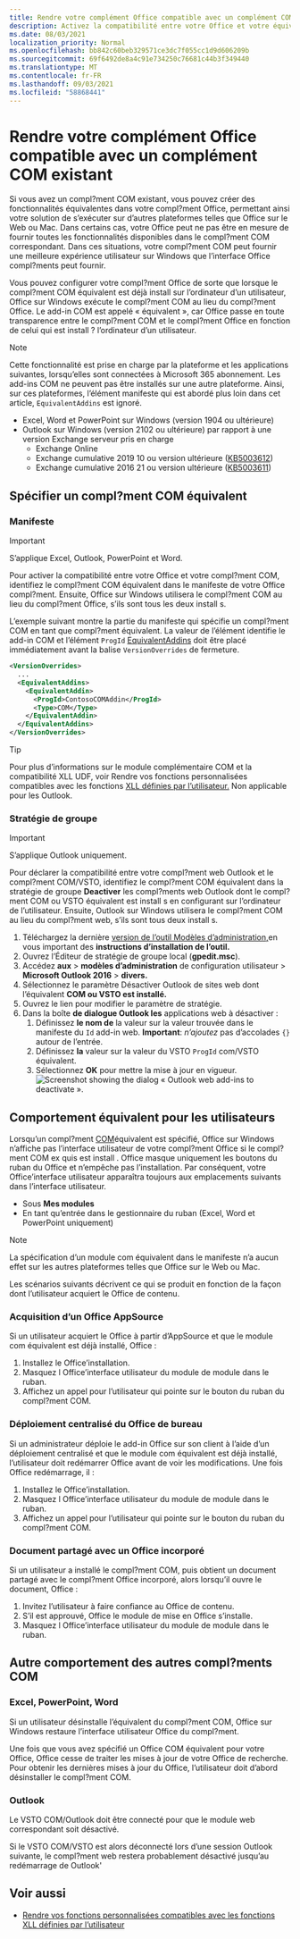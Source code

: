 ```yaml
---
title: Rendre votre complément Office compatible avec un complément COM existant
description: Activez la compatibilité entre votre Office et votre équivalent COM.
ms.date: 08/03/2021
localization_priority: Normal
ms.openlocfilehash: bb842c60beb329571ce3dc7f055cc1d9d606209b
ms.sourcegitcommit: 69f6492de8a4c91e734250c76681c44b3f349440
ms.translationtype: MT
ms.contentlocale: fr-FR
ms.lasthandoff: 09/03/2021
ms.locfileid: "58868441"
---
```

# <a name="make-your-office-add-in-compatible-with-an-existing-com-add-in"></a>Rendre votre complément Office compatible avec un complément COM existant

Si vous avez un compl?ment COM existant, vous pouvez créer des fonctionnalités équivalentes dans votre compl?ment Office, permettant ainsi votre solution de s’exécuter sur d’autres plateformes telles que Office sur le Web ou Mac. Dans certains cas, votre Office peut ne pas être en mesure de fournir toutes les fonctionnalités disponibles dans le compl?ment COM correspondant. Dans ces situations, votre compl?ment COM peut fournir une meilleure expérience utilisateur sur Windows que l’interface Office compl?ments peut fournir.

Vous pouvez configurer votre compl?ment Office de sorte que lorsque le compl?ment COM équivalent est déjà install sur l’ordinateur d’un utilisateur, Office sur Windows exécute le compl?ment COM au lieu du compl?ment Office. Le add-in COM est appelé « équivalent », car Office passe en toute transparence entre le compl?ment COM et le compl?ment Office en fonction de celui qui est install ? l’ordinateur d’un utilisateur.

> [!NOTE]
> Cette fonctionnalité est prise en charge par la plateforme et les applications suivantes, lorsqu’elles sont connectées à Microsoft 365 abonnement. Les add-ins COM ne peuvent pas être installés sur une autre plateforme. Ainsi, sur ces plateformes, l’élément manifeste qui est abordé plus loin dans cet article, `EquivalentAddins` est ignoré.
>
> - Excel, Word et PowerPoint sur Windows (version 1904 ou ultérieure)
> - Outlook sur Windows (version 2102 ou ultérieure) par rapport à une version Exchange serveur pris en charge
>   - Exchange Online
>   - Exchange cumulative 2019 10 ou version ultérieure ([KB5003612](https://support.microsoft.com/topic/b1434cad-3fbc-4dc3-844d-82568e8d4344))
>   - Exchange cumulative 2016 21 ou version ultérieure ([KB5003611](https://support.microsoft.com/topic/b7ba1656-abba-4a0b-9be9-dac45095d969))

## <a name="specify-an-equivalent-com-add-in"></a>Spécifier un compl?ment COM équivalent

### <a name="manifest"></a>Manifeste

> [!IMPORTANT]
> S’applique Excel, Outlook, PowerPoint et Word.

Pour activer la compatibilité entre votre Office et votre compl?ment COM, identifiez [](add-in-manifests.md) le compl?ment COM équivalent dans le manifeste de votre Office compl?ment. Ensuite, Office sur Windows utilisera le compl?ment COM au lieu du compl?ment Office, s’ils sont tous les deux install s.

L’exemple suivant montre la partie du manifeste qui spécifie un compl?ment COM en tant que compl?ment équivalent. La valeur de l’élément identifie le add-in COM et l’élément `ProgId` [EquivalentAddins](../reference/manifest/equivalentaddins.md) doit être placé immédiatement avant la balise `VersionOverrides` de fermeture.

```xml
<VersionOverrides>
  ...
  <EquivalentAddins>
    <EquivalentAddin>
      <ProgId>ContosoCOMAddin</ProgId>
      <Type>COM</Type>
    </EquivalentAddin>
  </EquivalentAddins>
</VersionOverrides>
```

> [!TIP]
> Pour plus d’informations sur le module complémentaire COM et la compatibilité XLL UDF, voir Rendre vos fonctions personnalisées compatibles avec les fonctions [XLL définies par l’utilisateur.](../excel/make-custom-functions-compatible-with-xll-udf.md) Non applicable pour les Outlook.

### <a name="group-policy"></a>Stratégie de groupe

> [!IMPORTANT]
> S’applique Outlook uniquement.

Pour déclarer la compatibilité entre votre compl?ment web Outlook et le compl?ment COM/VSTO, identifiez le compl?ment COM équivalent dans la stratégie de groupe **Deactiver** les compl?ments web Outlook dont le compl?ment COM ou VSTO équivalent est install s en configurant sur l’ordinateur de l’utilisateur. Ensuite, Outlook sur Windows utilisera le compl?ment COM au lieu du compl?ment web, s’ils sont tous deux install s.

1. Téléchargez la dernière [version de l’outil Modèles d’administration,](https://www.microsoft.com/download/details.aspx?id=49030)en vous important des **instructions d’installation de l’outil.**
1. Ouvrez l’Éditeur de stratégie de groupe local (**gpedit.msc**).
1. Accédez **aux**  >  **modèles d’administration** de configuration utilisateur   >  **Microsoft Outlook 2016**  >  **divers.**
1. Sélectionnez le paramètre Désactiver Outlook de sites web dont l’équivalent **COM ou VSTO est installé.**
1. Ouvrez le lien pour modifier le paramètre de stratégie.
1. Dans la boîte **de dialogue Outlook les** applications web à désactiver :
    1. Définissez **le nom de** la valeur sur la valeur trouvée dans le manifeste du `Id` add-in web. **Important**: *n’ajoutez* pas d’accolades `{}` autour de l’entrée.
    1. Définissez **la** valeur sur la valeur du VSTO `ProgId` com/VSTO équivalent.
    1. Sélectionnez **OK** pour mettre la mise à jour en vigueur.
    ![Screenshot showing the dialog « Outlook web add-ins to deactivate ».](../images/outlook-deactivate-gpo-dialog.png)

## <a name="equivalent-behavior-for-users"></a>Comportement équivalent pour les utilisateurs

Lorsqu’un compl?ment [COM](#specify-an-equivalent-com-add-in)équivalent est spécifié, Office sur Windows n’affiche pas l’interface utilisateur de votre compl?ment Office si le compl?ment COM ex quis est install . Office masque uniquement les boutons du ruban du Office et n’empêche pas l’installation. Par conséquent, votre Office’interface utilisateur apparaîtra toujours aux emplacements suivants dans l’interface utilisateur.

- Sous **Mes modules**
- En tant qu’entrée dans le gestionnaire du ruban (Excel, Word et PowerPoint uniquement)

> [!NOTE]
> La spécification d’un module com équivalent dans le manifeste n’a aucun effet sur les autres plateformes telles que Office sur le Web ou Mac.

Les scénarios suivants décrivent ce qui se produit en fonction de la façon dont l’utilisateur acquiert le Office de contenu.

### <a name="appsource-acquisition-of-an-office-add-in"></a>Acquisition d’un Office AppSource

Si un utilisateur acquiert le Office à partir d’AppSource et que le module com équivalent est déjà installé, Office :

1. Installez le Office’installation.
2. Masquez l Office’interface utilisateur du module de module dans le ruban.
3. Affichez un appel pour l’utilisateur qui pointe sur le bouton du ruban du compl?ment COM.

### <a name="centralized-deployment-of-office-add-in"></a>Déploiement centralisé du Office de bureau

Si un administrateur déploie le add-in Office sur son client à l’aide d’un déploiement centralisé et que le module com équivalent est déjà installé, l’utilisateur doit redémarrer Office avant de voir les modifications. Une fois Office redémarrage, il :

1. Installez le Office’installation.
2. Masquez l Office’interface utilisateur du module de module dans le ruban.
3. Affichez un appel pour l’utilisateur qui pointe sur le bouton du ruban du compl?ment COM.

### <a name="document-shared-with-embedded-office-add-in"></a>Document partagé avec un Office incorporé

Si un utilisateur a installé le compl?ment COM, puis obtient un document partagé avec le compl?ment Office incorporé, alors lorsqu’il ouvre le document, Office :

1. Invitez l’utilisateur à faire confiance au Office de contenu.
2. S’il est approuvé, Office le module de mise en Office s’installe.
3. Masquez l Office’interface utilisateur du module de module dans le ruban.

## <a name="other-com-add-in-behavior"></a>Autre comportement des autres compl?ments COM

### <a name="excel-powerpoint-word"></a>Excel, PowerPoint, Word

Si un utilisateur désinstalle l’équivalent du compl?ment COM, Office sur Windows restaure l’interface utilisateur Office du compl?ment.

Une fois que vous avez spécifié un Office COM équivalent pour votre Office, Office cesse de traiter les mises à jour de votre Office de recherche. Pour obtenir les dernières mises à jour du Office, l’utilisateur doit d’abord désinstaller le compl?ment COM.

### <a name="outlook"></a>Outlook

Le VSTO COM/Outlook doit être connecté pour que le module web correspondant soit désactivé.

Si le VSTO COM/VSTO est alors déconnecté lors d’une session Outlook suivante, le compl?ment web restera probablement désactivé jusqu’au redémarrage de Outlook'

## <a name="see-also"></a>Voir aussi

- [Rendre vos fonctions personnalisées compatibles avec les fonctions XLL définies par l’utilisateur](../excel/make-custom-functions-compatible-with-xll-udf.md)
